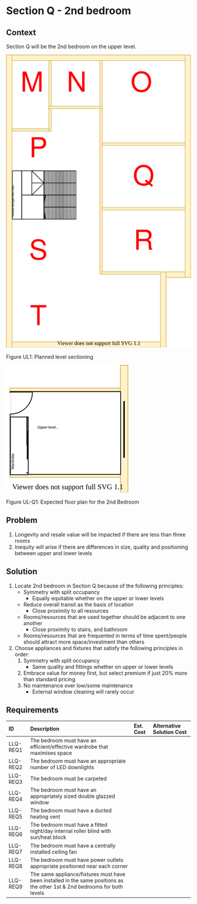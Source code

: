 # Section Q - 2nd bedroom

## Context

Section Q will be the 2nd bedroom on the upper level.

![TO-BE upper-level diagram](upper-Level-TO-BE-sections.svg)

Figure UL1: Planned level sectioning

![TO-BE upper-level Section Q diagram](Upper-Level-TO-BE-section-Q.svg)

Figure UL-Q1: Expected floor plan for the 2nd Bedroom 


## Problem

1. Longevity and resale value will be impacted if there are less than three rooms
2. Inequity will arise if there are differences in size, quality and positioning between upper and lower levels

## Solution

1. Locate 2nd bedroom in Section Q because of the following principles:
    * Symmetry with split occupancy
        - Equally equitable whether on the upper or lower levels
    * Reduce overall transit as the basis of location
        - Close proximity to all resources
    * Rooms/resources that are used together should be adjacent to one another
        - Close proximity to stairs, and bathroom
    * Rooms/resources that are frequented in terms of time spent/people should attract more space/investment than others
2. Choose appliances and fixtures that satisfy the following principles in order:
    1. Symmetry with split occupancy 
        - Same quality and fittings whether on upper or lower levels 
    2. Embrace value for money first, but select premium if just 20% more than standard pricing
    3. No maintenance over low/some maintenance
        - External window cleaning will rarely occur


## Requirements

|ID|Description|Est. Cost|Alternative Solution Cost|
|:---|:---|:---|:---|
|LLQ-REQ1|The bedroom must have an efficient/effective wardrobe that maximises space|||
|LLQ-REQ2|The bedroom must have an appropriate number of LED downlights|||
|LLQ-REQ3|The bedroom must be carpeted|||
|LLQ-REQ4|The bedroom must have an appropriately sized double glazzed window|||
|LLQ-REQ5|The bedroom must have a ducted heating vent|||
|LLQ-REQ6|The bedroom must have a fitted night/day internal roller blind with sun/heat block|||
|LLQ-REQ7|The bedroom must have a centrally installed ceiling fan|||
|LLQ-REQ8|The bedroom must have power outlets appropriate positioned near each corner|||
|LLQ-REQ9|The same appliance/fixtures must have been installed in the same positions as the other 1st & 2nd bedrooms for both levels|||
